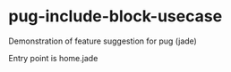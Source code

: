 # pug-include-block-usecase
Demonstration of feature suggestion for pug (jade)

Entry point is home.jade
